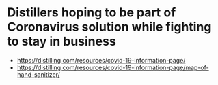 # Distillers hoping to be part of Coronavirus solution while fighting to stay in business

- https://distilling.com/resources/covid-19-information-page/
- https://distilling.com/resources/covid-19-information-page/map-of-hand-sanitizer/